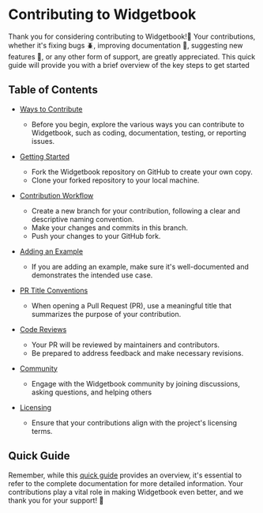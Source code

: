 # Contributing to Widgetbook

Thank you for considering contributing to Widgetbook!🌝 Your contributions, whether it's fixing bugs 🪲, improving documentation 📖, suggesting new features 🎇, or any other form of support, are greatly appreciated. This quick guide will provide you with a brief overview of the key steps to get started

## Table of Contents

- [Ways to Contribute](https://docs.widgetbook.io/contribution/ways-to-contribute)
  - Before you begin, explore the various ways you can contribute to Widgetbook, such as coding, documentation, testing, or reporting issues.
  
- [Getting Started](https://docs.widgetbook.io/contribution/get-started)
  - Fork the Widgetbook repository on GitHub to create your own copy.
  - Clone your forked repository to your local machine.
  
- [Contribution Workflow](https://docs.widgetbook.io/contribution/contribution-workflow)
  - Create a new branch for your contribution, following a clear and descriptive naming convention.
  - Make your changes and commits in this branch.
  - Push your changes to your GitHub fork.
    
- [Adding an Example](https://docs.widgetbook.io/contribution/adding-example)
  - If you are adding an example, make sure it's well-documented and demonstrates the intended use case.
  
- [PR Title Conventions](https://docs.widgetbook.io/contribution//pr-conventions)
  - When opening a Pull Request (PR), use a meaningful title that summarizes the purpose of your contribution.
    
- [Code Reviews](https://docs.widgetbook.io/contribution/code-reviews)
  - Your PR will be reviewed by maintainers and contributors.
  - Be prepared to address feedback and make necessary revisions.
    
- [Community](https://docs.widgetbook.io/contribution/code-reviews#community)
  - Engage with the Widgetbook community by joining discussions, asking questions, and helping others
- [Licensing](https://docs.widgetbook.io/contribution/code-reviews#licensing)
  - Ensure that your contributions align with the project's licensing terms.
  
## Quick Guide

  Remember, while this [quick guide](https://docs.widgetbook.io/contribution/quick-guide) provides an overview, it's essential to refer to the complete documentation for more detailed information. Your contributions play a vital role in making Widgetbook even better, and we thank you for your support! 🚀
